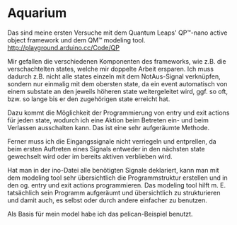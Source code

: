 # Aquarium

Das sind meine ersten Versuche mit dem Quantum Leaps' QP™-nano active object framework und dem QM™ modeling tool. 
http://playground.arduino.cc/Code/QP

Mir gefallen die verschiedenen Komponenten des frameworks, wie z.B. die verschachtelten states, welche mir doppelte Arbeit ersparen. Ich muss dadurch z.B. nicht alle states einzeln mit dem NotAus-Signal verknüpfen, sondern nur einmalig mit dem obersten state, da ein event automatisch von einem substate an den jeweils höheren state weitergeleitet wird, ggf. so oft, bzw. so lange bis er den zugehörigen state erreicht hat.

Dazu kommt die Möglichkeit der Programmierung von entry und exit actions für jeden state, wodurch ich eine Aktion beim Betreten ein- und beim Verlassen ausschalten kann. Das ist eine sehr aufgeräumte Methode.

Ferner muss ich die Eingangssignale nicht verriegeln und entprellen, da beim ersten Auftreten eines Signals entweder in den nächsten state gewechselt wird oder im bereits aktiven verblieben wird.

Hat man in der ino-Datei alle benötigten Signale deklariert, kann man mit dem modeling tool sehr übersichtlich die Programmstruktur erstellen und in den og. entry und exit actions programmieren.
Das modeling tool hilft m. E. tatsächlich sein Programm aufgeräumt und übersichtlich zu strukturieren und damit auch, es selbst oder durch andere einfacher zu benutzen.

Als Basis für mein model habe ich das pelican-Beispiel benutzt.
